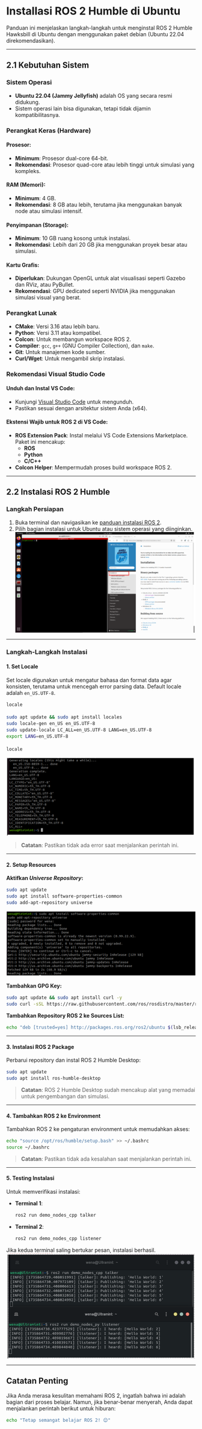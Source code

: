 # Installasi ROS 2 Humble di Ubuntu

Panduan ini menjelaskan langkah-langkah untuk menginstal ROS 2 Humble Hawksbill di Ubuntu dengan menggunakan paket debian (Ubuntu 22.04 direkomendasikan).

---

## 2.1 Kebutuhan Sistem

### Sistem Operasi
- **Ubuntu 22.04 (Jammy Jellyfish)** adalah OS yang secara resmi didukung.
- Sistem operasi lain bisa digunakan, tetapi tidak dijamin kompatibilitasnya.

### Perangkat Keras (Hardware)

#### Prosesor:
- **Minimum**: Prosesor dual-core 64-bit.
- **Rekomendasi**: Prosesor quad-core atau lebih tinggi untuk simulasi yang kompleks.

#### RAM (Memori):
- **Minimum**: 4 GB.
- **Rekomendasi**: 8 GB atau lebih, terutama jika menggunakan banyak node atau simulasi intensif.

#### Penyimpanan (Storage):
- **Minimum**: 10 GB ruang kosong untuk instalasi.
- **Rekomendasi**: Lebih dari 20 GB jika menggunakan proyek besar atau simulasi.

#### Kartu Grafis:
- **Diperlukan**: Dukungan OpenGL untuk alat visualisasi seperti Gazebo dan RViz, atau PyBullet.
- **Rekomendasi**: GPU dedicated seperti NVIDIA jika menggunakan simulasi visual yang berat.

### Perangkat Lunak
- **CMake**: Versi 3.16 atau lebih baru.
- **Python**: Versi 3.11 atau kompatibel.
- **Colcon**: Untuk membangun workspace ROS 2.
- **Compiler**: `gcc`, `g++` (GNU Compiler Collection), dan `make`.
- **Git**: Untuk manajemen kode sumber.
- **Curl/Wget**: Untuk mengambil skrip instalasi.

### Rekomendasi Visual Studio Code

#### Unduh dan Instal VS Code:
- Kunjungi [Visual Studio Code](https://code.visualstudio.com/) untuk mengunduh.
- Pastikan sesuai dengan arsitektur sistem Anda (x64).

#### Ekstensi Wajib untuk ROS 2 di VS Code:
- **ROS Extension Pack**: Instal melalui VS Code Extensions Marketplace. Paket ini mencakup:
  - **ROS**
  - **Python**
  - **C/C++**
- **Colcon Helper**: Mempermudah proses build workspace ROS 2.

---

## 2.2 Instalasi ROS 2 Humble

### Langkah Persiapan
1. Buka terminal dan navigasikan ke [panduan instalasi ROS 2](https://docs.ros.org/en/humble/Installation.html).
2. Pilih bagian instalasi untuk Ubuntu atau sistem operasi yang diinginkan.
![Set Locale](images/openweb.png)

---

### Langkah-Langkah Instalasi

#### 1. Set Locale
Set locale digunakan untuk mengatur bahasa dan format data agar konsisten, terutama untuk mencegah error parsing data. Default locale adalah `en_US.UTF-8`.

```bash
locale  

sudo apt update && sudo apt install locales
sudo locale-gen en_US en_US.UTF-8
sudo update-locale LC_ALL=en_US.UTF-8 LANG=en_US.UTF-8
export LANG=en_US.UTF-8

locale  
```
![Set Locale](images/locale.png)

> **Catatan**: Pastikan tidak ada error saat menjalankan perintah ini.

---

#### 2. Setup Resources

**Aktifkan *Universe Repository*:**
```bash
sudo apt update
sudo apt install software-properties-common
sudo add-apt-repository universe
```
![Set Universe Repository](images/uniRep.png)

**Tambahkan GPG Key:**
```bash
sudo apt update && sudo apt install curl -y
sudo curl -sSL https://raw.githubusercontent.com/ros/rosdistro/master/ros.key | sudo apt-key add -
```

**Tambahkan Repository ROS 2 ke Sources List:**
```bash
echo "deb [trusted=yes] http://packages.ros.org/ros2/ubuntu $(lsb_release -cs) main" | sudo tee /etc/apt/sources.list.d/ros2-latest.list
```

---

#### 3. Instalasi ROS 2 Package
Perbarui repository dan instal ROS 2 Humble Desktop:
```bash
sudo apt update
sudo apt install ros-humble-desktop
```

> **Catatan**: ROS 2 Humble Desktop sudah mencakup alat yang memadai untuk pengembangan dan simulasi.

---

#### 4. Tambahkan ROS 2 ke Environment
Tambahkan ROS 2 ke pengaturan environment untuk memudahkan akses:
```bash
echo "source /opt/ros/humble/setup.bash" >> ~/.bashrc
source ~/.bashrc
```

> **Catatan**: Pastikan tidak ada kesalahan saat menjalankan perintah ini.

---

#### 5. Testing Instalasi
Untuk memverifikasi instalasi:
- **Terminal 1**:
  ```bash
  ros2 run demo_nodes_cpp talker
  ```
- **Terminal 2**:
  ```bash
  ros2 run demo_nodes_cpp listener
  ```

Jika kedua terminal saling bertukar pesan, instalasi berhasil.
![Set Universe Repository](images/test.png)

---

## Catatan Penting
Jika Anda merasa kesulitan memahami ROS 2, ingatlah bahwa ini adalah bagian dari proses belajar. Namun, jika benar-benar menyerah, Anda dapat menjalankan perintah berikut untuk hiburan:
```bash
echo "Tetap semangat belajar ROS 2! 😊"
